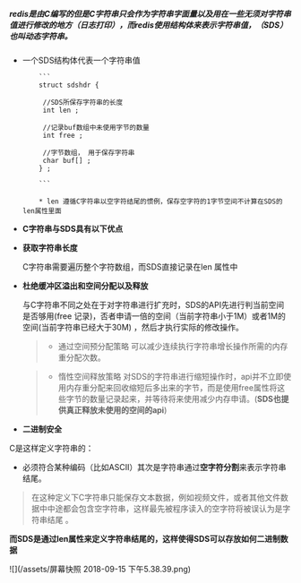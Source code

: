 ##### redis是由C编写的但是C字符串只会作为字符串字面量以及用在一些无须对字符串值进行修改的地方（日志打印），而redis使用结构体来表示字符串值，（SDS）也叫动态字符串。


* 一个SDS结构体代表一个字符串值
          
          ``` 
          struct sdshdr { 
          
           //SDS所保存字符串的长度
           int len ; 
           
           //记录buf数组中未使用字节的数量
           int free ; 
           
           //字节数组， 用于保存字符串 
           char buf[] ; 
          } ;
          
          ```
          
          * len 遵循C字符串以空字符结尾的惯例，保存空字符的1字节空间不计算在SDS的len属性里面



* **C字符串与SDS具有以下优点**

 * **获取字符串长度**
 
     C字符串需要遍历整个字符数组，而SDS直接记录在len 属性中
     
 * **杜绝缓冲区溢出和空间分配以及释放**
    
   与C字符串不同之处在于对字符串进行扩充时，SDS的API先进行判当前空间是否够用(free 记录)，否者申请一倍的空间（当前字符串小于1M）或者1M的空间(当前字符串已经大于30M) ，然后才执行实际的修改操作。 
   
   > * 通过空间预分配策略
     可以减少连续执行字符串增长操作所需的内存重分配次数。
   
   > * 惰性空间释放策略
     对SDS的字符串进行缩短操作时，api并不立即使用内存重分配来回收缩短后多出来的字节，而是使用free属性将这些字节的数量记录起来，并等待将来使用减少内存申请。(**SDS也提供真正释放未使用的空间的api**)
     
     
     
 
  
 * **二进制安全**
  
  C是这样定义字符串的：
  
  * 必须符合某种编码（比如ASCII）其次是字符串通过**空字符分割**来表示字符串结尾。
   > 在这种定义下C字符串只能保存文本数据，例如视频文件，或者其他文件数据中中途都会包含空字符串，这样最先被程序读入的空字符将被误认为是字符串结尾 。
   
   **而SDS是通过len属性来定义字符串结尾的，这样使得SDS可以存放如何二进制数据**
  
   
  
  ![](/assets/屏幕快照 2018-09-15 下午5.38.39.png)
  
  
  
